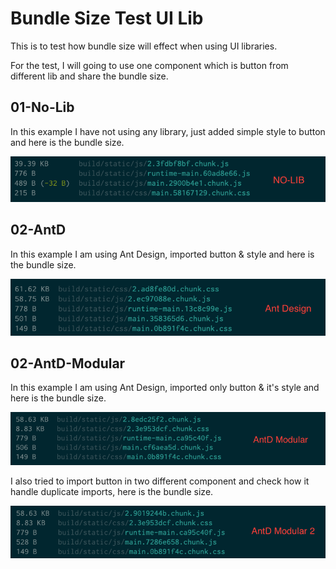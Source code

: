 # Bundle Size Test UI Lib

This is to test how bundle size will effect when using UI libraries.

For the test, I will going to use one component which is button from different lib and share the bundle size.

## 01-No-Lib

In this example I have not using any library, just added simple style to button and here is the bundle size.

![No Lib Bundle Size](img/01-no-lib.png)

## 02-AntD

In this example I am using Ant Design, imported button & style and here is the bundle size.

![Ant Design Bundle Size](img/02-antd.png)

## 02-AntD-Modular

In this example I am using Ant Design, imported only button & it's style and here is the bundle size.

![Ant Design Modular Bundle Size](img/03-antd-modular.png)

I also tried to import button in two different component and check how it handle duplicate imports, here is the bundle size.

![Ant Design Modular Bundle Size](img/03-antd-modular-2.png)
